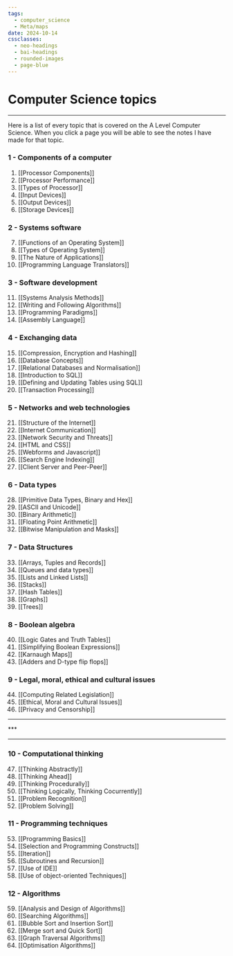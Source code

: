 ```yaml
---
tags:
  - computer_science
  - Meta/maps
date: 2024-10-14
cssclasses:
  - neo-headings
  - bai-headings
  - rounded-images
  - page-blue
---
```

# Computer Science topics

***
Here is a list of every topic that is covered on the A Level Computer Science. When you click a page you will be able to see the notes I have made for that topic.

### 1 - Components of a computer
1. [[Processor Components]]
2. [[Processor Performance]]
3. [[Types of Processor]]
4. [[Input Devices]]
5. [[Output Devices]]
6. [[Storage Devices]]
### 2 - Systems software
7. [[Functions of an Operating System]]
8. [[Types of Operating System]]
9. [[The Nature of Applications]]
10. [[Programming Language Translators]]
### 3 - Software development
11. [[Systems Analysis Methods]]
12. [[Writing and Following Algorithms]]
13. [[Programming Paradigms]]
14. [[Assembly Language]]
### 4 - Exchanging data
15. [[Compression, Encryption and Hashing]]
16. [[Database Concepts]]
17. [[Relational Databases and Normalisation]]
18. [[Introduction to SQL]]
19. [[Defining and Updating Tables using SQL]]
20. [[Transaction Processing]]
### 5 - Networks and web technologies
21. [[Structure of the Internet]]
22. [[Internet Communication]]
23. [[Network Security and Threats]]
24. [[HTML and CSS]]
25. [[Webforms and Javascript]]
26. [[Search Engine Indexing]]
27. [[Client Server and Peer-Peer]]
### 6 - Data types
28. [[Primitive Data Types, Binary and Hex]]
29. [[ASCII and Unicode]]
30. [[Binary Arithmetic]]
31. [[Floating Point Arithmetic]]
32. [[Bitwise Manipulation and Masks]]
### 7 - Data Structures
33. [[Arrays, Tuples and Records]]
34. [[Queues and data types]]
35. [[Lists and Linked Lists]]
36. [[Stacks]]
37. [[Hash Tables]]
38. [[Graphs]]
39. [[Trees]]
### 8 - Boolean algebra
40. [[Logic Gates and Truth Tables]]
41. [[Simplifying Boolean Expressions]]
42. [[Karnaugh Maps]]
43. [[Adders and D-type flip flops]]
### 9 - Legal, moral, ethical and cultural issues
44. [[Computing Related Legislation]]
45. [[Ethical, Moral and Cultural Issues]]
46. [[Privacy and Censorship]]

 <div class="X42-star-break-line-container">
<hr>
<p class="X42-star-break-line">***</p>
<hr>
</div>

### 10 - Computational thinking
47. [[Thinking Abstractly]]
48. [[Thinking Ahead]]
49. [[Thinking Procedurally]]
50. [[Thinking Logically, Thinking Cocurrently]]
51. [[Problem Recognition]]
52. [[Problem Solving]]
### 11 - Programming techniques
53. [[Programming Basics]]
54. [[Selection and Programming Constructs]]
55. [[Iteration]]
56. [[Subroutines and Recursion]]
57. [[Use of IDE]]
58. [[Use of object-oriented Techniques]]
### 12 - Algorithms
59. [[Analysis and Design of Algorithms]]
60. [[Searching Algorithms]]
61. [[Bubble Sort and Insertion Sort]]
62. [[Merge sort and Quick Sort]]
63. [[Graph Traversal Algorithms]]
64. [[Optimisation Algorithms]]

